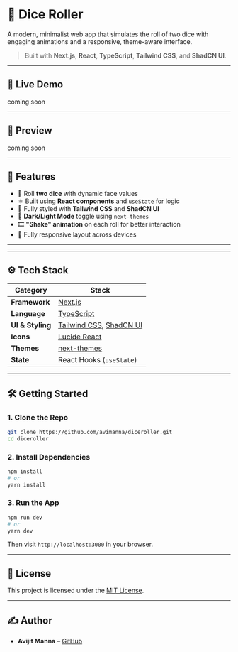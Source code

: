 
# 🎲 Dice Roller

A modern, minimalist web app that simulates the roll of two dice with engaging animations and a responsive, theme-aware interface.

> Built with **Next.js**, **React**, **TypeScript**, **Tailwind CSS**, and **ShadCN UI**.

---

## 🚀 Live Demo

coming soon

---

## 📸 Preview

coming soon

---

## 🧩 Features

- 🎲 Roll **two dice** with dynamic face values  
- ⚛️ Built using **React components** and `useState` for logic  
- 💅 Fully styled with **Tailwind CSS** and **ShadCN UI**  
- 🌙 **Dark/Light Mode** toggle using `next-themes`  
- 🎞️ **"Shake" animation** on each roll for better interaction  
- 📱 Fully responsive layout across devices  

---

---

## ⚙️ Tech Stack

| Category         | Stack                                 |
|------------------|----------------------------------------|
| **Framework**    | [Next.js](https://nextjs.org)          |
| **Language**     | [TypeScript](https://www.typescriptlang.org) |
| **UI & Styling** | [Tailwind CSS](https://tailwindcss.com), [ShadCN UI](https://ui.shadcn.com) |
| **Icons**        | [Lucide React](https://lucide.dev)     |
| **Themes**       | [next-themes](https://github.com/pacocoursey/next-themes) |
| **State**        | React Hooks (`useState`)               |

---

## 🛠️ Getting Started

### 1. Clone the Repo

```bash
git clone https://github.com/avimanna/diceroller.git
cd diceroller
```

### 2. Install Dependencies

```bash
npm install
# or
yarn install
```

### 3. Run the App

```bash
npm run dev
# or
yarn dev
```

Then visit `http://localhost:3000` in your browser.

---

## 📄 License

This project is licensed under the [MIT License](LICENSE).

---

## ✍️ Author

- **Avijit Manna** – [GitHub](https://github.com/avimanna)
